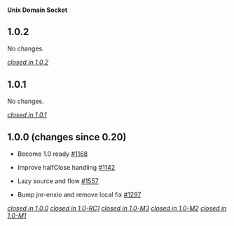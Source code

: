 #### Unix Domain Socket

## 1.0.2

No changes.

[*closed in 1.0.2*](https://github.com/akka/alpakka/issues?q=is%3Aclosed+milestone%3A1.0.2+label%3Ap%3Aunix-domain-socket)


## 1.0.1

No changes.

[*closed in 1.0.1*](https://github.com/akka/alpakka/issues?q=is%3Aclosed+milestone%3A1.0.1+label%3Ap%3Aunix-domain-socket)


## 1.0.0 (changes since 0.20)

* Become 1.0 ready [#1168](https://github.com/akka/alpakka/pull/1168)  

* Improve halfClose handling [#1142](https://github.com/akka/alpakka/pull/1142)  

* Lazy source and flow [#1557](https://github.com/akka/alpakka/pull/1557)  

* Bump jnr-enxio and remove local fix [#1297](https://github.com/akka/alpakka/pull/1297)  

[*closed in 1.0.0*](https://github.com/akka/alpakka/issues?q=is%3Aclosed+milestone%3A1.0.0+label%3Ap%3Aunix-domain-socket)
[*closed in 1.0-RC1*](https://github.com/akka/alpakka/issues?q=is%3Aclosed+milestone%3A1.0-RC1+label%3Ap%3Aunix-domain-socket)
[*closed in 1.0-M3*](https://github.com/akka/alpakka/issues?q=is%3Aclosed+milestone%3A1.0-M3+label%3Ap%3Aunix-domain-socket)
[*closed in 1.0-M2*](https://github.com/akka/alpakka/issues?q=is%3Aclosed+milestone%3A1.0-M2+label%3Ap%3Aunix-domain-socket)
[*closed in 1.0-M1*](https://github.com/akka/alpakka/issues?q=is%3Aclosed+milestone%3A1.0-M1+label%3Ap%3Aunix-domain-socket)
